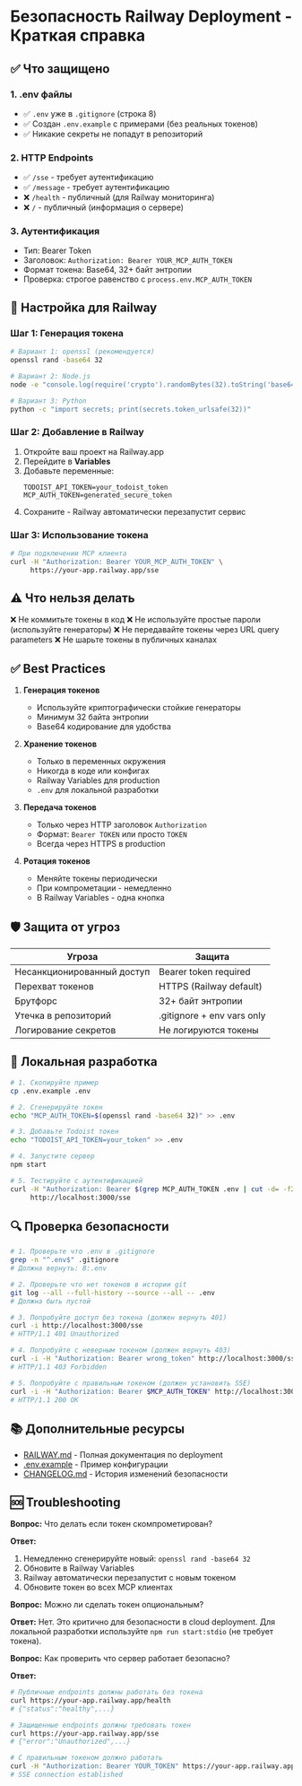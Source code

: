 # Безопасность Railway Deployment - Краткая справка

## ✅ Что защищено

### 1. .env файлы
- ✅ `.env` уже в `.gitignore` (строка 8)
- ✅ Создан `.env.example` с примерами (без реальных токенов)
- ✅ Никакие секреты не попадут в репозиторий

### 2. HTTP Endpoints
- ✅ `/sse` - требует аутентификацию
- ✅ `/message` - требует аутентификацию
- ❌ `/health` - публичный (для Railway мониторинга)
- ❌ `/` - публичный (информация о сервере)

### 3. Аутентификация
- Тип: Bearer Token
- Заголовок: `Authorization: Bearer YOUR_MCP_AUTH_TOKEN`
- Формат токена: Base64, 32+ байт энтропии
- Проверка: строгое равенство с `process.env.MCP_AUTH_TOKEN`

## 🔐 Настройка для Railway

### Шаг 1: Генерация токена

```bash
# Вариант 1: openssl (рекомендуется)
openssl rand -base64 32

# Вариант 2: Node.js
node -e "console.log(require('crypto').randomBytes(32).toString('base64'))"

# Вариант 3: Python
python -c "import secrets; print(secrets.token_urlsafe(32))"
```

### Шаг 2: Добавление в Railway

1. Откройте ваш проект на Railway.app
2. Перейдите в **Variables**
3. Добавьте переменные:
   ```
   TODOIST_API_TOKEN=your_todoist_token
   MCP_AUTH_TOKEN=generated_secure_token
   ```
4. Сохраните - Railway автоматически перезапустит сервис

### Шаг 3: Использование токена

```bash
# При подключении MCP клиента
curl -H "Authorization: Bearer YOUR_MCP_AUTH_TOKEN" \
     https://your-app.railway.app/sse
```

## ⚠️ Что нельзя делать

❌ Не коммитьте токены в код
❌ Не используйте простые пароли (используйте генераторы)
❌ Не передавайте токены через URL query parameters
❌ Не шарьте токены в публичных каналах

## ✅ Best Practices

1. **Генерация токенов**
   - Используйте криптографически стойкие генераторы
   - Минимум 32 байта энтропии
   - Base64 кодирование для удобства

2. **Хранение токенов**
   - Только в переменных окружения
   - Никогда в коде или конфигах
   - Railway Variables для production
   - `.env` для локальной разработки

3. **Передача токенов**
   - Только через HTTP заголовок `Authorization`
   - Формат: `Bearer TOKEN` или просто `TOKEN`
   - Всегда через HTTPS в production

4. **Ротация токенов**
   - Меняйте токены периодически
   - При компрометации - немедленно
   - В Railway Variables - одна кнопка

## 🛡️ Защита от угроз

| Угроза | Защита |
|--------|--------|
| Несанкционированный доступ | Bearer token required |
| Перехват токенов | HTTPS (Railway default) |
| Брутфорс | 32+ байт энтропии |
| Утечка в репозиторий | .gitignore + env vars only |
| Логирование секретов | Не логируются токены |

## 📝 Локальная разработка

```bash
# 1. Скопируйте пример
cp .env.example .env

# 2. Сгенерируйте токен
echo "MCP_AUTH_TOKEN=$(openssl rand -base64 32)" >> .env

# 3. Добавьте Todoist токен
echo "TODOIST_API_TOKEN=your_token" >> .env

# 4. Запустите сервер
npm start

# 5. Тестируйте с аутентификацией
curl -H "Authorization: Bearer $(grep MCP_AUTH_TOKEN .env | cut -d= -f2)" \
     http://localhost:3000/sse
```

## 🔍 Проверка безопасности

```bash
# 1. Проверьте что .env в .gitignore
grep -n "^.env$" .gitignore
# Должна вернуть: 8:.env

# 2. Проверьте что нет токенов в истории git
git log --all --full-history --source --all -- .env
# Должна быть пустой

# 3. Попробуйте доступ без токена (должен вернуть 401)
curl -i http://localhost:3000/sse
# HTTP/1.1 401 Unauthorized

# 4. Попробуйте с неверным токеном (должен вернуть 403)
curl -i -H "Authorization: Bearer wrong_token" http://localhost:3000/sse
# HTTP/1.1 403 Forbidden

# 5. Попробуйте с правильным токеном (должен установить SSE)
curl -i -H "Authorization: Bearer $MCP_AUTH_TOKEN" http://localhost:3000/sse
# HTTP/1.1 200 OK
```

## 📚 Дополнительные ресурсы

- [RAILWAY.md](RAILWAY.md) - Полная документация по deployment
- [.env.example](.env.example) - Пример конфигурации
- [CHANGELOG.md](CHANGELOG.md) - История изменений безопасности

## 🆘 Troubleshooting

**Вопрос:** Что делать если токен скомпрометирован?

**Ответ:**
1. Немедленно сгенерируйте новый: `openssl rand -base64 32`
2. Обновите в Railway Variables
3. Railway автоматически перезапустит с новым токеном
4. Обновите токен во всех MCP клиентах

**Вопрос:** Можно ли сделать токен опциональным?

**Ответ:** Нет. Это критично для безопасности в cloud deployment. Для локальной разработки используйте `npm run start:stdio` (не требует токена).

**Вопрос:** Как проверить что сервер работает безопасно?

**Ответ:**
```bash
# Публичные endpoints должны работать без токена
curl https://your-app.railway.app/health
# {"status":"healthy",...}

# Защищенные endpoints должны требовать токен
curl https://your-app.railway.app/sse
# {"error":"Unauthorized",...}

# С правильным токеном должно работать
curl -H "Authorization: Bearer YOUR_TOKEN" https://your-app.railway.app/sse
# SSE connection established
```
